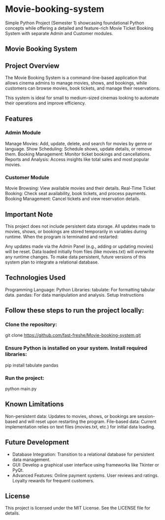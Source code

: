 # Movie-booking-system
Simple Python Project (Semester 1) showcasing foundational Python concepts while offering a detailed and feature-rich Movie Ticket Booking System with separate Admin and Customer modules.
## Movie Booking System
## Project Overview
The Movie Booking System is a command-line-based application that allows cinema admins to manage movies, shows, and bookings, while customers can browse movies, book tickets, and manage their reservations.

This system is ideal for small to medium-sized cinemas looking to automate their operations and improve efficiency.

## Features
### Admin Module
Manage Movies: Add, update, delete, and search for movies by genre or language.
Show Scheduling: Schedule shows, update details, or remove them.
Booking Management: Monitor ticket bookings and cancellations.
Reports and Analysis: Access insights like total sales and most popular movies.
### Customer Module
Movie Browsing: View available movies and their details.
Real-Time Ticket Booking: Check seat availability, book tickets, and process payments.
Booking Management: Cancel tickets and view reservation details.
## Important Note
This project does not include persistent data storage. All updates made to movies, shows, or bookings are stored temporarily in variables during runtime. When the program is terminated and restarted:

Any updates made via the Admin Panel (e.g., adding or updating movies) will be reset.
Data loaded initially from files (like movies.txt) will overwrite any runtime changes.
To make data persistent, future versions of this system plan to integrate a relational database.

## Technologies Used
Programming Language: Python
Libraries:
tabulate: For formatting tabular data.
pandas: For data manipulation and analysis.
Setup Instructions
## Follow these steps to run the project locally:

### Clone the repository:


git clone https://github.com/fast-freshe/Movie-booking-system.git

### Ensure Python is installed on your system. Install required libraries:


pip install tabulate pandas
### Run the project:
python main.py

## Known Limitations
Non-persistent data: Updates to movies, shows, or bookings are session-based and will reset upon restarting the program.
File-based data: Current implementation relies on text files (movies.txt, etc.) for initial data loading.
## Future Development
* Database Integration: Transition to a relational database for persistent data management.
* GUI: Develop a graphical user interface using frameworks like Tkinter or PyQt.
* Advanced Features:
Online payment systems.
User reviews and ratings.
Loyalty rewards for frequent customers.
## License
This project is licensed under the MIT License. See the LICENSE file for details.

